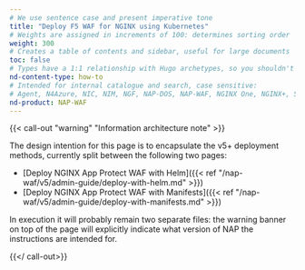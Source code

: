 ```yaml
---
# We use sentence case and present imperative tone
title: "Deploy F5 WAF for NGINX using Kubernetes"
# Weights are assigned in increments of 100: determines sorting order
weight: 300
# Creates a table of contents and sidebar, useful for large documents
toc: false
# Types have a 1:1 relationship with Hugo archetypes, so you shouldn't need to change this
nd-content-type: how-to
# Intended for internal catalogue and search, case sensitive:
# Agent, N4Azure, NIC, NIM, NGF, NAP-DOS, NAP-WAF, NGINX One, NGINX+, Solutions, Unit
nd-product: NAP-WAF
---
```


{{< call-out "warning" "Information architecture note" >}}

The design intention for this page is to encapsulate the v5+ deployment methods, currently split between the following two pages:

- [Deploy NGINX App Protect WAF with Helm]({{< ref "/nap-waf/v5/admin-guide/deploy-with-helm.md" >}})
- [Deploy NGINX App Protect WAF with Manifests]({{< ref "/nap-waf/v5/admin-guide/deploy-with-manifests.md" >}})

In execution it will probably remain two separate files: the warning banner on top of the page will explicitly indicate what version of NAP the instructions are intended for.

{{</ call-out>}}